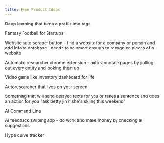 ```yaml
---
title: Free Product Ideas 
---
```

Deep learning that turns a profile into tags

Fantasy Football for Startups 

Website auto scraper button - find a website for a company or person and add info to database - needs to be smart enough to recognize pieces of a website  

Automatic researcher chrome extension - auto-annotate pages by pulling out every entity and looking them up

Video game like inventory dashboard for life  

Autoresearcher that lives on your screen  

Something that will send delayed texts for you or takes a sentence and does an action for you "ask betty jin if she's skiing this weekend"  

AI Command Line   

Ai feedback swiping app - do work and make money by checking ai suggestions  
   
Hype curve tracker  
